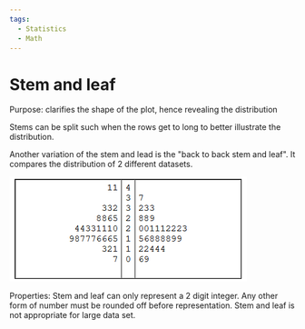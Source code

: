 ```yaml
---
tags:
  - Statistics
  - Math
---
```

# Stem and leaf

Purpose: clarifies the shape of the plot, hence revealing the distribution

Stems can be split such when the rows get to long to better illustrate the distribution.

Another variation of the stem and lead is the "back to back stem and leaf". It compares the distribution of 2 different datasets.

![back to back stem and leaf](back%20to%20back%20stem%20and%20leaf.png)

Properties:
Stem and leaf can only represent a 2 digit integer. Any other form of number must be rounded off before representation.
Stem and leaf is not appropriate for large data set.
